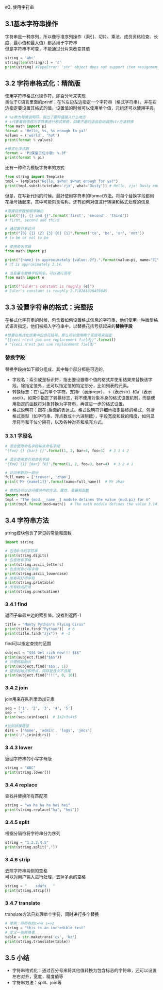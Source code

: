 #3. 使用字符串
## 3.1基本字符串操作
字符串是一种序列，所以像标准序列操作（索引、切片、乘法、成员资格检查、长度、最小值和最大值）都适用于字符串  
但是字符串不可变，不能通过分片来改变其值
```python
string = 'abc'
string[len(string):] = 'd'
print(string) #TypeError: 'str' object does not support item assignment
```


## 3.2 字符串格式化：精简版
使用字符串格式化操作符，即百分号来实现  
类似于C语言里面的printf：在%左边左边指定一个字符串（格式字符串），并在右边指定要设置其格式的值。设置值的时候可以使用单个值，元组还可以使用字典。
```python
# %s称为转换说明符，指出了要将值插入什么地方
# s代表着将值视为字符串进行格式转换，如果不是的话会自动调用str方法转换
from math import pi
format = 'Hello, %s, %s enough fo ya?'
values = ('world', 'hot')
print(format % values)

#格式化浮点数
format = 'Pi保留三位小数: %.3f'
print(format % pi)
```

还有一种称为模板字符串的方式
```python
from string import Template
tmpl = Template("Hello, $who! $what enough for ya?")
print(tmpl.substitute(who='zjx', what='Dusty')) # Hello, zjx! Dusty enough for ya?
```

但是，在写新代码的时候，最好使用字符串的format方法。将每个替换字段都用花括号括起来，其中可能包含名称，还有如何对值进行转换和格式处理的信息  
```python
#直接将参数按顺序输出
print("{}, {} and {}".format('first', 'second', 'third'))
# first, second and third

# 通过索引来访问
print("{0} {1} {2} {3} {0} {1}".format('to', 'be', 'or', 'not'))
# to be or not to be

# 使用命名字段
from math import pi

print("{name} is approximately {value:.2f}.".format(value=pi, name="兀"))
# 兀 is approximately 3.14.

# 当变量与替换字段同名，可以进行简写
from math import e

print(f"Euler's constant is roughly {e}")
# Euler's constant is roughly 2.718281828459045
```

## 3.3 设置字符串的格式：完整版
在格式化字符串的时候，包含着如何设置格式信息的字符串，他们使用一种微型格式语言指定。他们被插入字符串中，以替换花括号括起来的**替换字段**
```python
#想要在格式化结果中包含花括号，那么可以使用两个花括号来指定
"{{ceci n'est pas une replacement field}}".format()
# "{ceci n'est pas une replacement field}"

```
### 替换字段
替换字段由如下部分组成，其中每个部分都是可选的。
+ 字段名：索引或是标识符，指出要设置哪个值的格式并使用结果来替换该字段。除指定值外，还可以指定值的特定部分，比如列表的元素。
+ 转换标志：在`!`后的单个字符。支持r（表示repr）、 s（表示str）和a（表示ascii）。如果你指定了转换标志，将不使用对象本身的格式设置机制，而是使用指定的函数将对象转换为字符串，再做进一步的格式设置。
+ 格式说明符：跟在`:`后面的表达式。格式说明符详细地指定最终的格式，包括格式类型（如字符串、浮点数或十六进制数），字段宽度和数的精度，如何显示符号和千位分隔符，以及各种对齐和填充方式。

### 3.3.1 字段名
```python
# 混合使用命名字段和未命名字段
"{foo} {} {bar} {}".format(1, 2, bar=4, foo=3)  # 3 1 4 2

# 混合使用索引和命名字段
"{foo} {1} {bar} {0}".format(1, 2, foo=3, bar=4)  # 3 2 4 1

# 访问参数的一部分
full_name = ['trevor', 'zhao']
print('Mr {name[1]}'.format(name=full_name))  # Mr zhao

# 竟然还可以访问模块中的方法、属性、变量和函数
import math
tmpl = "The {mod.__name__} module defines the value {mod.pi} for π"
print(tmpl.format(mod=math))  # The math module defines the value 3.141592653589793 for π

```
## 3.4 字符串方法
string模块包含了常见的常量和函数
```python
import string

# 包含0~9的字符串
print(string.digits)
# 包含所有字母
print(string.ascii_letters)
# 包含所有小写字母
print(string.ascii_lowercase)
# 所有可打印字符
print(string.printable)
# 所有标点符号
print(string.punctuation)

```
### 3.4.1 find
返回子串最左边的索引值，没找到返回-1
```python
title = "Monty Python's Flying Cirus"
print(title.find("Python"))  # 6
print(title.find("zjx"))  # -1
```
find可以指定查找的范围
```python
subject = "$$$ Get rich now!!! $$$"
print(subject.find("$$$"))
# 只提供起始点
print(subject.find('$$$', 1))
# 提供起始点和终点，同样是含头不含尾
print(subject.find("!!!", 0, 10))
```

### 3.4.2 join
join用来在队列里添加元素
```python
seq = ['1', '2', '3', '4', '5']
sep = '+'
print(sep.join(seq))  # 1+2+3+4+5

#比如拼接路径
dirs = ['home', 'admin', 'logs', 'jmcs']
print('/'.join(dirs))
```

### 3.4.3 lower
返回字符串的小写字母版
```python
string = "ABC"
print(string.lower())
```

### 3.4.4 replace
查找并替换所有匹配项
```python
string = "wa ha ha ha hei hei"
print(string.replace("ha", "hei"))
```

### 3.4.5 split
根据分隔符将字符串分为序列
```python
string = "1,2,3,4,5"
print(string.split(","))
```

### 3.4.6 strip
去除字符串两侧的空格  
可以对用户输入进行处理，去掉多余的空格
```python
string = "    sdafs   "
print(string.strip())
```

### 3.4.7 translate
translate方法只处理单个字符，同时进行多个替换
```python
# 举例：将所有的c=>k s=>z
string = "this is an incredible test"
# 定义一张转换表
table = str.maketrans('cs', 'kz')
print(string.translate(table))
```
## 3.5 小结
+ 字符串格式化：通过百分号来将其他值转换为包含标志的字符串，还可以设置左右对齐，宽度，精度值等
+ 字符串方法：split、join等